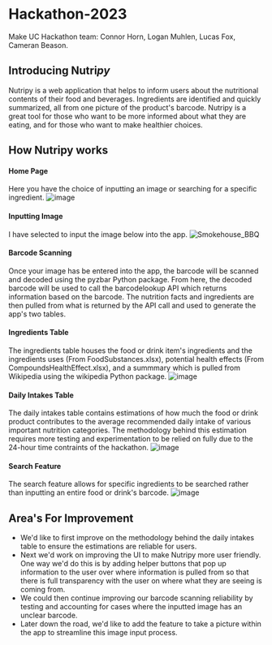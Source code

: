 # Hackathon-2023
Make UC Hackathon team: Connor Horn, Logan Muhlen, Lucas Fox, Cameran Beason.

## Introducing Nutri*py*
Nutripy is a web application that helps to inform users about the nutritional contents of their food and beverages. Ingredients are identified and quickly summarized, all from one picture of the product's barcode. Nutripy is a great tool for those who want to be more informed about what they are eating, and for those who want to make healthier choices.

## How Nutripy works

#### Home Page
Here you have the choice of inputting an image or searching for a specific ingredient.
![image](https://github.com/connorhorn83/Hackathon-2023/assets/100247149/8478eedc-1e10-44b8-92c0-f62e14cd2589)

#### Inputting Image
I have selected to input the image below into the app.
![Smokehouse_BBQ](https://github.com/connorhorn83/Hackathon-2023/assets/100247149/a072c3d2-2614-423a-88f0-1ce2abe1eb11)

#### Barcode Scanning
Once your image has be entered into the app, the barcode will be scanned and decoded using the pyzbar Python package. From here, the decoded barcode will be used to call the barcodelookup API which returns information based on the barcode. The nutrition facts and ingredients are then pulled from what is returned by the API call and used to generate the app's two tables.

#### Ingredients Table
The ingredients table houses the food or drink item's ingredients and the ingredients uses (From FoodSubstances.xlsx), potential health effects (From CompoundsHealthEffect.xlsx), and a summmary which is pulled from Wikipedia using the wikipedia Python package.
![image](https://github.com/connorhorn83/Hackathon-2023/assets/100247149/1146aee4-221d-4f47-995c-3c5385625308)

#### Daily Intakes Table
The daily intakes table contains estimations of how much the food or drink product contributes to the average recommended daily intake of various important nutrition categories. The methodology behind this estimation requires more testing and experimentation to be relied on fully due to the 24-hour time contraints of the hackathon.
![image](https://github.com/connorhorn83/Hackathon-2023/assets/100247149/f42dbb8d-14ab-47dc-b2d2-3b25ee2454a7)

#### Search Feature
The search feature allows for specific ingredients to be searched rather than inputting an entire food or drink's barcode.
![image](https://github.com/connorhorn83/Hackathon-2023/assets/100247149/a87e8874-7113-4cc9-8544-dac275d2e664)


## Area's For Improvement
- We'd like to first improve on the methodology behind the daily intakes table to ensure the estimations are reliable for users.
- Next we'd work on improving the UI to make Nutripy more user friendly. One way we'd do this is by adding helper buttons that pop up information to the user over where information is pulled from so that there is full transparency with the user on where what they are seeing is coming from.
- We could then continue improving our barcode scanning reliability by testing and accounting for cases where the inputted image has an unclear barcode.
- Later down the road, we'd like to add the feature to take a picture within the app to streamline this image input process.
